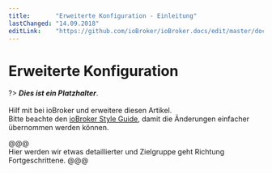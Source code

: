 ```yaml
---
title:       "Erweiterte Konfiguration - Einleitung"
lastChanged: "14.09.2018"
editLink:    "https://github.com/ioBroker/ioBroker.docs/edit/master/docs/config/README.md"
---
```


# Erweiterte Konfiguration

?> ***Dies ist ein Platzhalter***.
   <br><br>
   Hilf mit bei ioBroker und erweitere diesen Artikel.  
   Bitte beachte den [ioBroker Style Guide](community/styleguidedoc),
   damit die Änderungen einfacher übernommen werden können.

@@@   
Hier werden wir etwas detaillierter und Zielgruppe geht Richtung Fortgeschrittene.
@@@  
